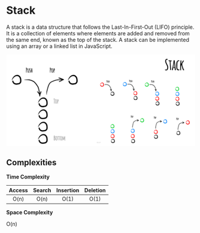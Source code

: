 # Stack

A stack is a data structure that follows the Last-In-First-Out (LIFO) principle. It is a collection of elements where elements are added and removed from the same end, known as the top of the stack. A stack can be implemented using an array or a linked list in JavaScript.

![Alt text](https://github.com/Danish9991/Data-structures-and-Algorithms-/blob/main/data-structure/stack/images/stack.jpeg)

******Complexities******
---

****Time Complexity****

| Access        | Search        | Insertion     | Deletion      | 
|:-------------:|:-------------:|:-------------:|:-------------:|
| O(n)          | O(n)          | O(1)          | O(1)          |

****Space Complexity****

O(n)